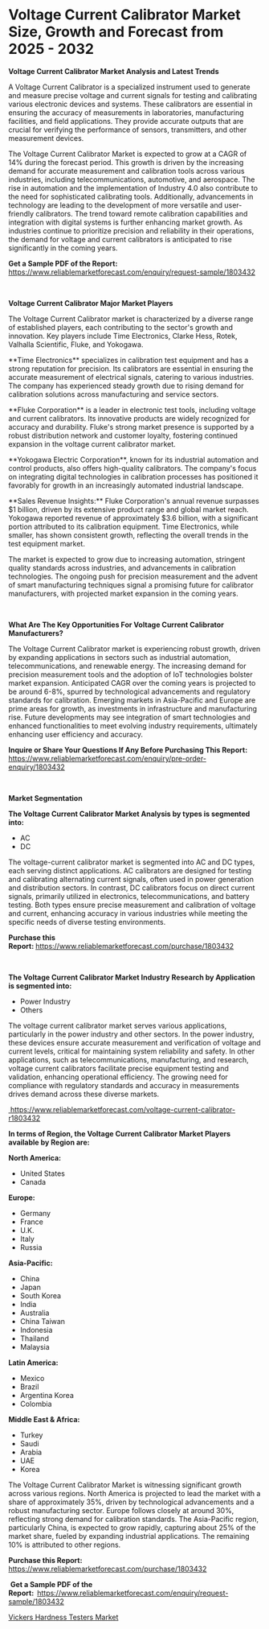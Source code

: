<p><h1>Voltage Current Calibrator Market Size, Growth and Forecast from 2025 - 2032</h1></p><p><strong>Voltage Current Calibrator Market Analysis and Latest Trends</strong></p>
<p><p>A Voltage Current Calibrator is a specialized instrument used to generate and measure precise voltage and current signals for testing and calibrating various electronic devices and systems. These calibrators are essential in ensuring the accuracy of measurements in laboratories, manufacturing facilities, and field applications. They provide accurate outputs that are crucial for verifying the performance of sensors, transmitters, and other measurement devices.</p><p>The Voltage Current Calibrator Market is expected to grow at a CAGR of 14% during the forecast period. This growth is driven by the increasing demand for accurate measurement and calibration tools across various industries, including telecommunications, automotive, and aerospace. The rise in automation and the implementation of Industry 4.0 also contribute to the need for sophisticated calibrating tools. Additionally, advancements in technology are leading to the development of more versatile and user-friendly calibrators. The trend toward remote calibration capabilities and integration with digital systems is further enhancing market growth. As industries continue to prioritize precision and reliability in their operations, the demand for voltage and current calibrators is anticipated to rise significantly in the coming years.</p></p>
<p><strong>Get a Sample PDF of the Report:&nbsp;</strong> <a href="https://www.reliablemarketforecast.com/enquiry/request-sample/1803432?utm_campaign=2441&utm_medium=2&utm_source=Github&utm_content=ia&utm_term=19022025&utm_id=voltage-current-calibrator">https://www.reliablemarketforecast.com/enquiry/request-sample/1803432</a></p>
<p>&nbsp;</p>
<p><strong>Voltage Current Calibrator Major Market Players</strong></p>
<p><p>The Voltage Current Calibrator market is characterized by a diverse range of established players, each contributing to the sector's growth and innovation. Key players include Time Electronics, Clarke Hess, Rotek, Valhalla Scientific, Fluke, and Yokogawa.</p><p>**Time Electronics** specializes in calibration test equipment and has a strong reputation for precision. Its calibrators are essential in ensuring the accurate measurement of electrical signals, catering to various industries. The company has experienced steady growth due to rising demand for calibration solutions across manufacturing and service sectors.</p><p>**Fluke Corporation** is a leader in electronic test tools, including voltage and current calibrators. Its innovative products are widely recognized for accuracy and durability. Fluke's strong market presence is supported by a robust distribution network and customer loyalty, fostering continued expansion in the voltage current calibrator market.</p><p>**Yokogawa Electric Corporation**, known for its industrial automation and control products, also offers high-quality calibrators. The company's focus on integrating digital technologies in calibration processes has positioned it favorably for growth in an increasingly automated industrial landscape.</p><p>**Sales Revenue Insights:** Fluke Corporation's annual revenue surpasses $1 billion, driven by its extensive product range and global market reach. Yokogawa reported revenue of approximately $3.6 billion, with a significant portion attributed to its calibration equipment. Time Electronics, while smaller, has shown consistent growth, reflecting the overall trends in the test equipment market.</p><p>The market is expected to grow due to increasing automation, stringent quality standards across industries, and advancements in calibration technologies. The ongoing push for precision measurement and the advent of smart manufacturing techniques signal a promising future for calibrator manufacturers, with projected market expansion in the coming years.</p></p>
<p>&nbsp;</p>
<p><strong>What Are The Key Opportunities For Voltage Current Calibrator Manufacturers?</strong></p>
<p><p>The Voltage Current Calibrator market is experiencing robust growth, driven by expanding applications in sectors such as industrial automation, telecommunications, and renewable energy. The increasing demand for precision measurement tools and the adoption of IoT technologies bolster market expansion. Anticipated CAGR over the coming years is projected to be around 6-8%, spurred by technological advancements and regulatory standards for calibration. Emerging markets in Asia-Pacific and Europe are prime areas for growth, as investments in infrastructure and manufacturing rise. Future developments may see integration of smart technologies and enhanced functionalities to meet evolving industry requirements, ultimately enhancing user efficiency and accuracy.</p></p>
<p><strong>Inquire or Share Your Questions If Any Before Purchasing This Report:</strong> <a href="https://www.reliablemarketforecast.com/enquiry/pre-order-enquiry/1803432?utm_campaign=2441&utm_medium=2&utm_source=Github&utm_content=ia&utm_term=19022025&utm_id=voltage-current-calibrator">https://www.reliablemarketforecast.com/enquiry/pre-order-enquiry/1803432</a></p>
<p>&nbsp;</p>
<p><strong>Market Segmentation</strong></p>
<p><strong>The Voltage Current Calibrator Market Analysis by types is segmented into:</strong></p>
<p><ul><li>AC</li><li>DC</li></ul></p>
<p><p>The voltage-current calibrator market is segmented into AC and DC types, each serving distinct applications. AC calibrators are designed for testing and calibrating alternating current signals, often used in power generation and distribution sectors. In contrast, DC calibrators focus on direct current signals, primarily utilized in electronics, telecommunications, and battery testing. Both types ensure precise measurement and calibration of voltage and current, enhancing accuracy in various industries while meeting the specific needs of diverse testing environments.</p></p>
<p><strong>Purchase this Report:&nbsp;</strong><a href="https://www.reliablemarketforecast.com/purchase/1803432?utm_campaign=2441&utm_medium=2&utm_source=Github&utm_content=ia&utm_term=19022025&utm_id=voltage-current-calibrator">https://www.reliablemarketforecast.com/purchase/1803432</a></p>
<p>&nbsp;</p>
<p><strong>The Voltage Current Calibrator Market Industry Research by Application is segmented into:</strong></p>
<p><ul><li>Power Industry</li><li>Others</li></ul></p>
<p><p>The voltage current calibrator market serves various applications, particularly in the power industry and other sectors. In the power industry, these devices ensure accurate measurement and verification of voltage and current levels, critical for maintaining system reliability and safety. In other applications, such as telecommunications, manufacturing, and research, voltage current calibrators facilitate precise equipment testing and validation, enhancing operational efficiency. The growing need for compliance with regulatory standards and accuracy in measurements drives demand across these diverse markets.</p></p>
<p><a href="https://www.reliablemarketforecast.com/voltage-current-calibrator-r1803432?utm_campaign=2441&utm_medium=2&utm_source=Github&utm_content=ia&utm_term=19022025&utm_id=voltage-current-calibrator">&nbsp;https://www.reliablemarketforecast.com/voltage-current-calibrator-r1803432</a></p>
<p><strong>In terms of Region, the Voltage Current Calibrator Market Players available by Region are:</strong></p>
<p>
    <p> <strong> North America: </strong>
        <ul>
            <li>United States</li>
            <li>Canada</li>
        </ul>
        </p> 
    <p> <strong> Europe: </strong>
        <ul>
            <li>Germany</li>
            <li>France</li>
            <li>U.K.</li>
            <li>Italy</li>
            <li>Russia</li>
        </ul>
        </p> 
    <p> <strong> Asia-Pacific: </strong>
        <ul>
            <li>China</li>
            <li>Japan</li>
            <li>South Korea</li>
            <li>India</li>
            <li>Australia</li>
            <li>China Taiwan</li>
            <li>Indonesia</li>
            <li>Thailand</li>
            <li>Malaysia</li>
        </ul>
        </p> 
    <p> <strong> Latin America: </strong>
        <ul>
            <li>Mexico</li>
            <li>Brazil</li>
            <li>Argentina Korea</li>
            <li>Colombia</li>
        </ul>
        </p> 
    <p> <strong> Middle East & Africa: </strong>
        <ul>
            <li>Turkey</li>
            <li>Saudi</li>
            <li>Arabia</li>
            <li>UAE</li>
            <li>Korea</li>
        </ul>
    </p>
    </p>
<p><p>The Voltage Current Calibrator Market is witnessing significant growth across various regions. North America is projected to lead the market with a share of approximately 35%, driven by technological advancements and a robust manufacturing sector. Europe follows closely at around 30%, reflecting strong demand for calibration standards. The Asia-Pacific region, particularly China, is expected to grow rapidly, capturing about 25% of the market share, fueled by expanding industrial applications. The remaining 10% is attributed to other regions.</p></p>
<p><strong>Purchase this Report: </strong><a href="https://www.reliablemarketforecast.com/purchase/1803432?utm_campaign=2441&utm_medium=2&utm_source=Github&utm_content=ia&utm_term=19022025&utm_id=voltage-current-calibrator">https://www.reliablemarketforecast.com/purchase/1803432</a></p>
<p>&nbsp;<strong>Get a Sample PDF of the Report:&nbsp;&nbsp;</strong><a href="https://www.reliablemarketforecast.com/enquiry/request-sample/1803432?utm_campaign=2441&utm_medium=2&utm_source=Github&utm_content=ia&utm_term=19022025&utm_id=voltage-current-calibrator">https://www.reliablemarketforecast.com/enquiry/request-sample/1803432</a></p>
<p><strong></strong></p>
<p><p><a href="https://github.com/ccreola81/Market-Research-Report-List-1/blob/main/vickers-hardness-testers-market.md?utm_campaign=2441&utm_medium=2&utm_source=Github&utm_content=ia&utm_term=19022025&utm_id=voltage-current-calibrator">Vickers Hardness Testers Market</a></p></p>